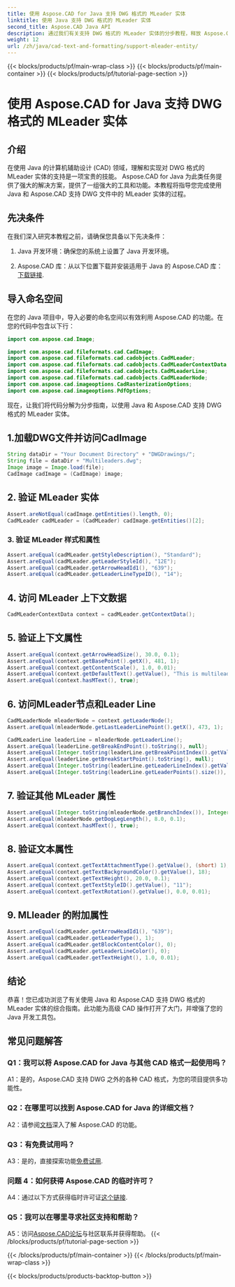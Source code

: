 ```yaml
---
title: 使用 Aspose.CAD for Java 支持 DWG 格式的 MLeader 实体
linktitle: 使用 Java 支持 DWG 格式的 MLeader 实体
second_title: Aspose.CAD Java API
description: 通过我们有关支持 DWG 格式的 MLeader 实体的分步教程，释放 Aspose.CAD for Java 的强大功能。
weight: 12
url: /zh/java/cad-text-and-formatting/support-mleader-entity/
---
```


{{< blocks/products/pf/main-wrap-class >}}
{{< blocks/products/pf/main-container >}}
{{< blocks/products/pf/tutorial-page-section >}}

# 使用 Aspose.CAD for Java 支持 DWG 格式的 MLeader 实体

## 介绍

在使用 Java 的计算机辅助设计 (CAD) 领域，理解和实现对 DWG 格式的 MLeader 实体的支持是一项宝贵的技能。 Aspose.CAD for Java 为此类任务提供了强大的解决方案，提供了一组强大的工具和功能。本教程将指导您完成使用 Java 和 Aspose.CAD 支持 DWG 文件中的 MLeader 实体的过程。

## 先决条件

在我们深入研究本教程之前，请确保您具备以下先决条件：

1. Java 开发环境：确保您的系统上设置了 Java 开发环境。

2.  Aspose.CAD 库：从以下位置下载并安装适用于 Java 的 Aspose.CAD 库：[下载链接](https://releases.aspose.com/cad/java/).

## 导入命名空间

在您的 Java 项目中，导入必要的命名空间以有效利用 Aspose.CAD 的功能。在您的代码中包含以下行：

```java
import com.aspose.cad.Image;

import com.aspose.cad.fileformats.cad.CadImage;
import com.aspose.cad.fileformats.cad.cadobjects.CadMLeader;
import com.aspose.cad.fileformats.cad.cadobjects.CadMLeaderContextData;
import com.aspose.cad.fileformats.cad.cadobjects.CadMLeaderLine;
import com.aspose.cad.fileformats.cad.cadobjects.CadMLeaderNode;
import com.aspose.cad.imageoptions.CadRasterizationOptions;
import com.aspose.cad.imageoptions.PdfOptions;

```

现在，让我们将代码分解为分步指南，以使用 Java 和 Aspose.CAD 支持 DWG 格式的 MLeader 实体。

## 1.加载DWG文件并访问CadImage

```java
String dataDir = "Your Document Directory" + "DWGDrawings/";
String file = dataDir + "Multileaders.dwg";
Image image = Image.load(file);
CadImage cadImage = (CadImage) image;
```

## 2. 验证 MLeader 实体

```java
Assert.areNotEqual(cadImage.getEntities().length, 0);
CadMLeader cadMLeader = (CadMLeader) cadImage.getEntities()[2];
```

### 3. 验证 MLeader 样式和属性

```java
Assert.areEqual(cadMLeader.getStyleDescription(), "Standard");
Assert.areEqual(cadMLeader.getLeaderStyleId(), "12E");
Assert.areEqual(cadMLeader.getArrowHeadId1(), "639");
Assert.areEqual(cadMLeader.getLeaderLineTypeID(), "14");
```

## 4. 访问 MLeader 上下文数据

```java
CadMLeaderContextData context = cadMLeader.getContextData();
```

## 5. 验证上下文属性

```java
Assert.areEqual(context.getArrowHeadSize(), 30.0, 0.1);
Assert.areEqual(context.getBasePoint().getX(), 481, 1);
Assert.areEqual(context.getContentScale(), 1.0, 0.01);
Assert.areEqual(context.getDefaultText().getValue(), "This is multileader with huge text\\P{\\H1.5x;6666666666666666666666666666\\P}bbbbbbbbbbbbbbbbbbbbbbbbbbbbbbbbbbb");
Assert.areEqual(context.hasMText(), true);
```

## 6. 访问MLeader节点和Leader Line

```java
CadMLeaderNode mleaderNode = context.getLeaderNode();
Assert.areEqual(mleaderNode.getLastLeaderLinePoint().getX(), 473, 1);

CadMLeaderLine leaderLine = mleaderNode.getLeaderLine();
Assert.areEqual(leaderLine.getBreakEndPoint().toString(), null);
Assert.areEqual(Integer.toString(leaderLine.getBreakPointIndex().getValue()), Integer.toString(0));
Assert.areEqual(leaderLine.getBreakStartPoint().toString(), null);
Assert.areEqual(Integer.toString(leaderLine.getLeaderLineIndex().getValue()), Integer.toString(0));
Assert.areEqual(Integer.toString(leaderLine.getLeaderPoints().size()), Integer.toString(4));
```

## 7. 验证其他 MLeader 属性

```java
Assert.areEqual(Integer.toString(mleaderNode.getBranchIndex()), Integer.toString(0));
Assert.areEqual(mleaderNode.getDogLegLength(), 8.0, 0.1);
Assert.areEqual(context.hasMText(), true);
```

## 8. 验证文本属性

```java
Assert.areEqual(context.getTextAttachmentType().getValue(), (short) 1);
Assert.areEqual(context.getTextBackgroundColor().getValue(), 18);
Assert.areEqual(context.getTextHeight(), 20.0, 0.1);
Assert.areEqual(context.getTextStyleID().getValue(), "11");
Assert.areEqual(context.getTextRotation().getValue(), 0.0, 0.01);
```

## 9. MLleader 的附加属性

```java
Assert.areEqual(cadMLeader.getArrowHeadId1(), "639");
Assert.areEqual(cadMLeader.getLeaderType(), 1);
Assert.areEqual(cadMLeader.getBlockContentColor(), 0);
Assert.areEqual(cadMLeader.getLeaderLineColor(), 0);
Assert.areEqual(cadMLeader.getTextHeight(), 1.0, 0.01);
```

## 结论

恭喜！您已成功浏览了有关使用 Java 和 Aspose.CAD 支持 DWG 格式的 MLeader 实体的综合指南。此功能为高级 CAD 操作打开了大门，并增强了您的 Java 开发工具包。

## 常见问题解答

### Q1：我可以将 Aspose.CAD for Java 与其他 CAD 格式一起使用吗？

A1：是的，Aspose.CAD 支持 DWG 之外的各种 CAD 格式，为您的项目提供多功能性。

### Q2：在哪里可以找到 Aspose.CAD for Java 的详细文档？

 A2：请参阅[文档](https://reference.aspose.com/cad/java/)深入了解 Aspose.CAD 的功能。

### Q3：有免费试用吗？

 A3：是的，直接探索功能[免费试用](https://releases.aspose.com/).

### 问题 4：如何获得 Aspose.CAD 的临时许可？

A4：通过以下方式获得临时许可证[这个链接](https://purchase.aspose.com/temporary-license/).

### Q5：我可以在哪里寻求社区支持和帮助？

A5：访问[Aspose.CAD论坛](https://forum.aspose.com/c/cad/19)与社区联系并获得帮助。
{{< /blocks/products/pf/tutorial-page-section >}}

{{< /blocks/products/pf/main-container >}}
{{< /blocks/products/pf/main-wrap-class >}}

{{< blocks/products/products-backtop-button >}}
